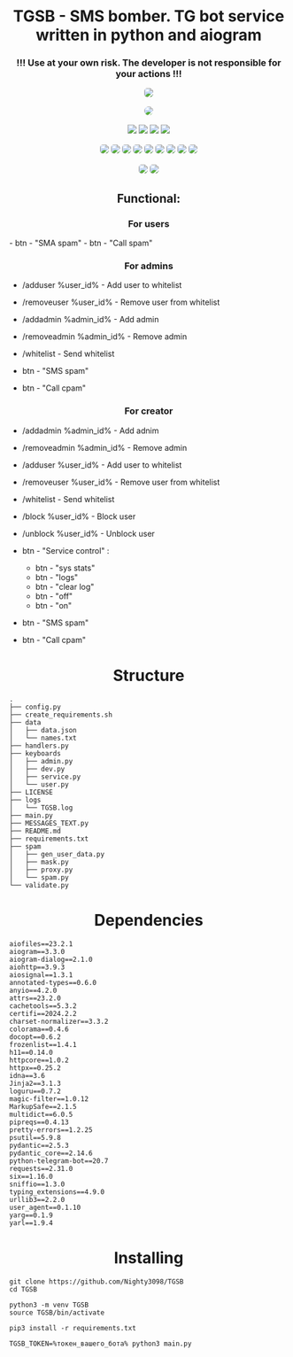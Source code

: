 <h1 align="center">TGSB - SMS bomber. TG bot service written in python and aiogram</h1>
<h3 align="center">!!! Use at your own risk. The developer is not responsible for your actions !!!</h3>

<div class="badges" align="center">
    <a href="./LICENSE.md"><img  class="badge" src="https://img.shields.io/github/license/Nighty3098/TGSB?style=for-the-badge&color=a6e0b8&logoColor=ffffff&labelColor=1c1c29"  style="border-radius: 5px;"/></a>
    <br><br>
	<a href="https://discord.gg/tnHSEc2cZv"><img src="https://invidget.switchblade.xyz/r8jWX8ugDd" style="border-radius: 15px;"/></a><br><br>
	<a href="https://discord.gg/#9707" target="blank"><img src="https://img.shields.io/badge/Discord-%237589d5.svg?style=for-the-badge&logo=discord&logoColor=black"/></a>
	<a href="https://t.me/Night3098" target="blank"><img src="https://img.shields.io/badge/Telegram-7dc4e4?style=for-the-badge&logo=telegram&logoColor=black"/></a>
	<a href="mailto:night3098game@gmail.com" target="blank"><img src="https://img.shields.io/badge/Gmail-f5a7a0?style=for-the-badge&logo=gmail&logoColor=black"/></a>
	<a href="https://www.reddit.com/user/Night3098" target="blank"><img src="https://img.shields.io/badge/Reddit-f5a7a0?style=for-the-badge&logo=reddit&logoColor=black"/></a>
	<br><br>
	<img src="https://img.shields.io/github/created-at/Nighty3098/TGSB?style=for-the-badge&color=7dc4e4&logoColor=D9E0EE&labelColor=1c1c29" style="border-radius: 5px;">
	<img class="badge" src="https://img.shields.io/github/last-commit/Nighty3098/TGSB?style=for-the-badge&color=7dc4e4&logoColor=D9E0EE&labelColor=1c1c29" style="border-radius: 5px;"/>
	<img class="badge" src="https://img.shields.io/github/issues-pr/Nighty3098/TGSB?style=for-the-badge&color=ef9f9c&logoColor=85e185&labelColor=1c1c29" style="border-radius: 5px;" />
	<img class="badge" src="https://img.shields.io/github/repo-size/Nighty3098/TGSB?style=for-the-badge&color=ea9de7&logoColor=D9E0EE&labelColor=171b22" style="border-radius: 5px;"/>
	<img class="badge" src="https://img.shields.io/github/issues/Nighty3098/TGSB?style=for-the-badge&color=dbb6ed&logoColor=ffffff&labelColor=1c1c29"  style="border-radius: 5px;"/>
	<img src="https://img.shields.io/github/commit-activity/t/Nighty3098/TGSB?style=for-the-badge&color=a6e0b8&logoColor=D9E0EE&labelColor=171b22" style="border-radius: 5px;"/>
	<img src="https://img.shields.io/github/languages/count/Nighty3098/TGSB?style=for-the-badge&color=ea9de7&logoColor=D9E0EE&labelColor=171b22" style="border-radius: 5px;"/>
	<img class="badge" src="https://img.shields.io/github/stars/Nighty3098/TGSB?style=for-the-badge&color=eed49f&logoColor=D9E0EE&labelColor=1c1c29" style="border-radius: 5px;"/>
	<img class="badge" src="https://img.shields.io/github/forks/Nighty3098/TGSB?style=for-the-badge&color=9dc3ea&logoColor=D9E0EE&labelColor=1c1c29"  style="border-radius: 5px;"/>
	<br><br>
	<img class="badge" src="https://img.shields.io/badge/sqlite-%2307405e.svg?style=for-the-badge&logo=sqlite&logoColor=black&color=7dc4e4" style="border-radius: 5px;"/>
	<img class="badge" src="https://img.shields.io/badge/python-3670A0?style=for-the-badge&logo=python&logoColor=black&color=7dc4e4" style="border-radius: 5px;"/>
</div>

<h2 align="center">Functional:</h2>


<h3 align="center">For users</h3>
 - btn - "SMA spam"
 - btn - "Call spam"


<h3 align="center">For admins</h3>

- /adduser %user_id% - Add user to whitelist
- /removeuser %user_id% - Remove user from whitelist
- /addadmin %admin_id% - Add admin
- /removeadmin %admin_id% - Remove admin
- /whitelist - Send whitelist

- btn - "SMS spam"
- btn - "Call cpam"


<h3 align="center">For creator</h3>

- /addadmin %admin_id% - Add adnim
- /removeadmin %admin_id% - Remove admin
- /adduser %user_id% - Add user to whitelist
- /removeuser %user_id% - Remove user from whitelist
- /whitelist - Send whitelist
- /block %user_id% - Block user
- /unblock %user_id% - Unblock user

- btn - "Service control" : 
    - btn - "sys stats"
    - btn - "logs"
    - btn - "clear log"
    - btn - "off"
    - btn - "on"

- btn - "SMS spam"
- btn - "Call cpam"

<h1 align="center">Structure</h1>

```
.
├── config.py
├── create_requirements.sh
├── data
│   ├── data.json
│   └── names.txt
├── handlers.py
├── keyboards
│   ├── admin.py
│   ├── dev.py
│   ├── service.py
│   └── user.py
├── LICENSE
├── logs
│   └── TGSB.log
├── main.py
├── MESSAGES_TEXT.py
├── README.md
├── requirements.txt
├── spam
│   ├── gen_user_data.py
│   ├── mask.py
│   ├── proxy.py
│   └── spam.py
└── validate.py
```

<h1 align="center">Dependencies</h1>

```
aiofiles==23.2.1
aiogram==3.3.0
aiogram-dialog==2.1.0
aiohttp==3.9.3
aiosignal==1.3.1
annotated-types==0.6.0
anyio==4.2.0
attrs==23.2.0
cachetools==5.3.2
certifi==2024.2.2
charset-normalizer==3.3.2
colorama==0.4.6
docopt==0.6.2
frozenlist==1.4.1
h11==0.14.0
httpcore==1.0.2
httpx==0.25.2
idna==3.6
Jinja2==3.1.3
loguru==0.7.2
magic-filter==1.0.12
MarkupSafe==2.1.5
multidict==6.0.5
pipreqs==0.4.13
pretty-errors==1.2.25
psutil==5.9.8
pydantic==2.5.3
pydantic_core==2.14.6
python-telegram-bot==20.7
requests==2.31.0
six==1.16.0
sniffio==1.3.0
typing_extensions==4.9.0
urllib3==2.2.0
user_agent==0.1.10
yarg==0.1.9
yarl==1.9.4
```

<h1 align="center">Installing</h1>


```
git clone https://github.com/Nighty3098/TGSB 
cd TGSB

python3 -m venv TGSB
source TGSB/bin/activate

pip3 install -r requirements.txt

TGSB_TOKEN=%токен_вашего_бота% python3 main.py
```


